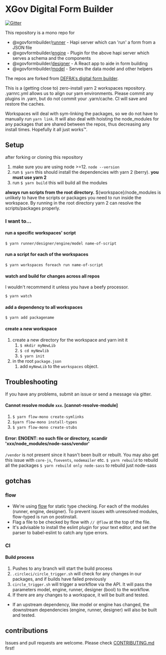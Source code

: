 # XGov Digital Form Builder
[![Gitter](https://badges.gitter.im/XGovFormBuilder/Public.svg)](https://gitter.im/XGovFormBuilder/Public?utm_source=badge&utm_medium=badge&utm_campaign=pr-badge)

This repository is a mono repo for
  - @xgovformbuilder/[runner](https://github.com/XGovFormBuilder/digital-form-builder/tree/master/runner) - Hapi server which can 'run' a form from a JSON file
  - @xgovformbuilder/[engine](https://github.com/XGovFormBuilder/digital-form-builder/tree/master/engine) - Plugin for the above hapi server which serves a schema and the components
  - @xgovformbuilder/[designer](https://github.com/XGovFormBuilder/digital-form-builder/tree/master/designer) - A React app to aide in form building
  - @xgovformbuilder/[model](https://github.com/XGovFormBuilder/digital-form-builder/tree/master/model) - Serves the data model and other helpers

The repos are forked from [DEFRA's digital form builder](https://github.com/DEFRA/digital-form-builder). 

This is a (getting close to) zero-install yarn 2 workspaces repository. .yarnrc.yml allows us to align our yarn environments. Please commit any plugins in .yarn, but do not commit your .yarn/cache. CI will save and restore the caches. 

Workspaces will deal with sym-linking the packages, so we do not have to manually run `yarn link`. 
It will also deal with hoisting the node_modules for any packages that are shared between the repos, thus decreasing any install times. Hopefully it all just works™️.

## Setup

after forking or cloning this repository

1. make sure you are using node >=12. `node --version`
2. run `$ yarn` this should install the dependencies with yarn 2 (berry).
  **you must use yarn 2**
3. run `$ yarn build` this will build all the modules

**always run scripts from the root directory.** ${workspace}/node_modules is unlikely to have the scripts or packages you need to run inside the workspace. 
By running in the root directory yarn 2 can resolve the scripts/packages properly.


### I want to...

#### run a specific workspaces' script 
`$ yarn runner/designer/engine/model name-of-script`


#### run a script for each of the workspaces
`$ yarn workspaces foreach run name-of-script`


#### watch and build for changes across all repos
I wouldn't recommend it unless you have a beefy processor.

`$ yarn watch`


#### add a dependency to all workspaces

`$ yarn add packagename`

#### create a new workspace

1. create a new directory for the workspace and yarn init it
    1. `$ mkdir myNewLib`
    2. `$ cd myNewlib`
    3. `$ yarn init`
2. in the root `package.json` 
    1. add `myNewLib` to the `workspaces` object.



## Troubleshooting
If you have any problems, submit an issue or send a message via gitter.

#### Cannot resolve module `xxx`. [cannot-resolve-module]
1. `$ yarn flow-mono create-symlinks`
2.  `$yarn flow-mono install-types`
3. `$ yarn flow-mono create-stubs`

#### Error: ENOENT: no such file or directory, scandir 'xxx/node_modules/node-sass/vendor'
`/vendor` is not present since it hasn't been built or rebuilt. You may also get this issue with `core-js`, `fsevents`, `nodemailer` etc.
`$ yarn rebuild` to rebuild all the packages
`$ yarn rebuild only node-sass` to rebuild just node-sass




## gotchas

### flow
- We're using [flow](https://flow.org) for static type checking. For each of the modules (runner, engine, designer). To prevent issues with unresolved modules, flow-typed is run on postinstall.
- Flag a file to be checked by flow with `// @flow` at the top of the file.
- It's advisable to install the eslint plugin for your text editor, and set the parser to babel-eslint to catch any type errors.

### CI

#### Build process
1. Pushes to any branch will start the build process
2. `.circleci/circle_trigger.sh` will check for any changes in our packages, and if builds have failed previously
3. `circle_trigger.sh` will trigger a workflow via the API. It will pass the parameters model, engine, runner, designer (bool) to the workflow.
4. If there are any changes to a workspace, it will be built and tested. 
  - If an upstream dependency, like model or engine has changed, the downstream dependencies (engine, runner, designer) will also be built and tested. 
 

## contributions
Issues and pull requests are welcome. Please check [CONTRIBUTING.md](https://github.com/XGovFormBuilder/digital-form-builder/tree/master/.github/CONTRIBUTING.md) first!
